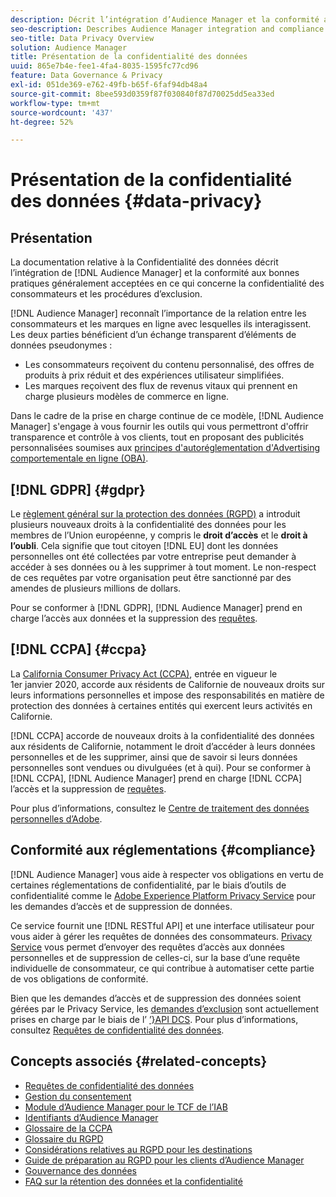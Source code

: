 ```yaml
---
description: Décrit l’intégration d’Audience Manager et la conformité aux bonnes pratiques généralement admises en ce qui concerne la confidentialité des consommateurs et les procédures d’opposition.
seo-description: Describes Audience Manager integration and compliance with generally accepted best practices related to consumer privacy and opt-out procedures.
seo-title: Data Privacy Overview
solution: Audience Manager
title: Présentation de la confidentialité des données
uuid: 865e7b4e-fee1-4fa4-8035-1595fc77cd96
feature: Data Governance & Privacy
exl-id: 051de369-e762-49fb-b65f-6faf94db48a4
source-git-commit: 8bee593d0359f87f030840f87d70025dd5ea33ed
workflow-type: tm+mt
source-wordcount: '437'
ht-degree: 52%

---
```


# Présentation de la confidentialité des données {#data-privacy}

## Présentation

La documentation relative à la Confidentialité des données décrit l’intégration de [!DNL Audience Manager] et la conformité aux bonnes pratiques généralement acceptées en ce qui concerne la confidentialité des consommateurs et les procédures d’exclusion.

[!DNL Audience Manager] reconnaît l’importance de la relation entre les consommateurs et les marques en ligne avec lesquelles ils interagissent. Les deux parties bénéficient d’un échange transparent d’éléments de données pseudonymes :

* Les consommateurs reçoivent du contenu personnalisé, des offres de produits à prix réduit et des expériences utilisateur simplifiées.
* Les marques reçoivent des flux de revenus vitaux qui prennent en charge plusieurs modèles de commerce en ligne.

Dans le cadre de la prise en charge continue de ce modèle, [!DNL Audience Manager] s&#39;engage à vous fournir les outils qui vous permettront d&#39;offrir transparence et contrôle à vos clients, tout en proposant des publicités personnalisées soumises aux [ principes d&#39;autoréglementation d&#39;Advertising comportementale en ligne (OBA)](https://www.iab.com/news/self-regulatory-principles-for-online-behavioral-advertising/).

## [!DNL GDPR] {#gdpr}

Le [règlement général sur la protection des données (RGPD)](https://gdpr.eu/data-privacy/) a introduit plusieurs nouveaux droits à la confidentialité des données pour les membres de l’Union européenne, y compris le **droit d’accès** et le **droit à l’oubli**. Cela signifie que tout citoyen [!DNL EU] dont les données personnelles ont été collectées par votre entreprise peut demander à accéder à ses données ou à les supprimer à tout moment. Le non-respect de ces requêtes par votre organisation peut être sanctionné par des amendes de plusieurs millions de dollars.

Pour se conformer à [!DNL GDPR], [!DNL Audience Manager] prend en charge l’accès aux données et la suppression des [requêtes](data-privacy-requests.md).

## [!DNL CCPA] {#ccpa}

La [California Consumer Privacy Act (CCPA)](https://www.caprivacy.org/about), entrée en vigueur le 1er janvier 2020, accorde aux résidents de Californie de nouveaux droits sur leurs informations personnelles et impose des responsabilités en matière de protection des données à certaines entités qui exercent leurs activités en Californie.

[!DNL CCPA] accorde de nouveaux droits à la confidentialité des données aux résidents de Californie, notamment le droit d’accéder à leurs données personnelles et de les supprimer, ainsi que de savoir si leurs données personnelles sont vendues ou divulguées (et à qui). Pour se conformer à [!DNL CCPA], [!DNL Audience Manager] prend en charge [!DNL CCPA] l’accès et la suppression de [requêtes](data-privacy-requests.md).

Pour plus d’informations, consultez le [Centre de traitement des données personnelles d’Adobe](https://www.adobe.com/fr/privacy/opt-out.html).

## Conformité aux réglementations {#compliance}

[!DNL Audience Manager] vous aide à respecter vos obligations en vertu de certaines réglementations de confidentialité, par le biais d’outils de confidentialité comme le [Adobe Experience Platform Privacy Service](https://experienceleague.adobe.com/docs/experience-platform/privacy/home.html?lang=fr) pour les demandes d’accès et de suppression de données.

Ce service fournit une [!DNL RESTful API] et une interface utilisateur pour vous aider à gérer les requêtes de données des consommateurs. [Privacy Service](https://experienceleague.adobe.com/docs/experience-platform/privacy/home.html?lang=fr) vous permet d’envoyer des requêtes d’accès aux données personnelles et de suppression de celles-ci, sur la base d’une requête individuelle de consommateur, ce qui contribue à automatiser cette partie de vos obligations de conformité.

Bien que les demandes d’accès et de suppression des données soient gérées par le Privacy Service, les [demandes d’exclusion](data-privacy-requests.md#opt-out-requests) sont actuellement prises en charge par le biais de l’ [’&rbrace;API DCS](../../api/dcs-intro/dcs-api-reference/dcs-api-reference-overview.md). Pour plus d’informations, consultez [Requêtes de confidentialité des données](data-privacy-requests.md).

## Concepts associés {#related-concepts}

* [Requêtes de confidentialité des données](data-privacy-requests.md)
* [Gestion du consentement](data-privacy-consent.md)
* [Module d’Audience Manager pour le TCF de l’IAB](aam-iab-plugin.md)
* [Identifiants d’Audience Manager](data-privacy-ids.md)
* [Glossaire de la CCPA](aam-ccpa-glossary.md)
* [Glossaire du RGPD](aam-gdpr-glossary.md)
* [Considérations relatives au RGPD pour les destinations](aam-gdpr-partners.md)
* [Guide de préparation au RGPD pour les clients d’Audience Manager](aam-gdpr-readiness.md)
* [Gouvernance des données](data-governance.md)
* [FAQ sur la rétention des données et la confidentialité](../../faq/faq-privacy.md)
